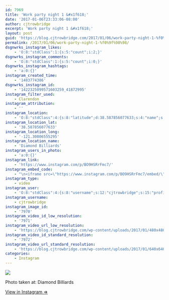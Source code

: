 ```yaml
---
id: 7969
title: 'Work party night 1 &#x1f618;'
date: '2017-01-06T23:33:06-08:00'
author: cjtrowbridge
excerpt: 'Work party night 1 &#x1f618;'
layout: post
guid: 'https://blog.cjtrowbridge.com/2017/01/06/work-party-night-1-%f0%9f%98%98/'
permalink: /2017/01/06/work-party-night-1-%f0%9f%98%98/
dsgnwrks_instagram_likes:
    - 'O:8:"stdClass":1:{s:5:"count";i:2;}'
dsgnwrks_instagram_comments:
    - 'O:8:"stdClass":1:{s:5:"count";i:0;}'
dsgnwrks_instagram_hashtags:
    - 'a:0:{}'
instagram_created_time:
    - '1483774386'
dsgnwrks_instagram_id:
    - '1422325099571603259_41872995'
instagram_filter_used:
    - Clarendon
instagram_attribution:
    - ''
instagram_location:
    - 'O:8:"stdClass":4:{s:8:"latitude";d:38.587856077633;s:4:"name";s:17:"Diamond Billiards";s:9:"longitude";d:-121.30806555295;s:2:"id";i:6654306;}'
instagram_location_lat:
    - '38.587856077633'
instagram_location_long:
    - '-121.30806555295'
instagram_location_name:
    - 'Diamond Billiards'
instagram_users_in_photo:
    - 'a:0:{}'
instagram_link:
    - 'https://www.instagram.com/p/BO9HSRrFmc7/'
instagram_embed_code:
    - "\n<iframe src=\"https://www.instagram.com/p/BO9HSRrFmc7/embed/\" width=\"612\" height=\"710\" frameborder=\"0\" scrolling=\"no\" allowtransparency=\"true\" class=\"insta-image-embed\"></iframe>\n"
instagram_type:
    - video
instagram_user:
    - 'O:8:"stdClass":4:{s:8:"username";s:12:"cjtrowbridge";s:15:"profile_picture";s:96:"https://scontent.cdninstagram.com/t51.2885-19/s150x150/13724650_1188772791164794_142557231_a.jpg";s:2:"id";s:8:"41872995";s:9:"full_name";s:13:"CJ Trowbridge";}'
instagram_username:
    - cjtrowbridge
instagram_image_id:
    - '7970'
instagram_video_id_low_resolution:
    - '7971'
instagram_video_url_low_resolution:
    - 'https://blog.cjtrowbridge.com/wp-content/uploads/2017/01/480x480-video-1483774386.mp4'
instagram_video_id_standard_resolution:
    - '7972'
instagram_video_url_standard_resolution:
    - 'https://blog.cjtrowbridge.com/wp-content/uploads/2017/01/640x640-video-1483774386.mp4'
categories:
    - Instagram
---
```


[![](https://blog.cjtrowbridge.com/wp-content/uploads/2017/01/1483774386-1-1.jpg)](https://www.instagram.com/p/BO9HSRrFmc7/)

Photo taken at: Diamond Billiards

[View in Instagram ⇒](https://www.instagram.com/p/BO9HSRrFmc7/)